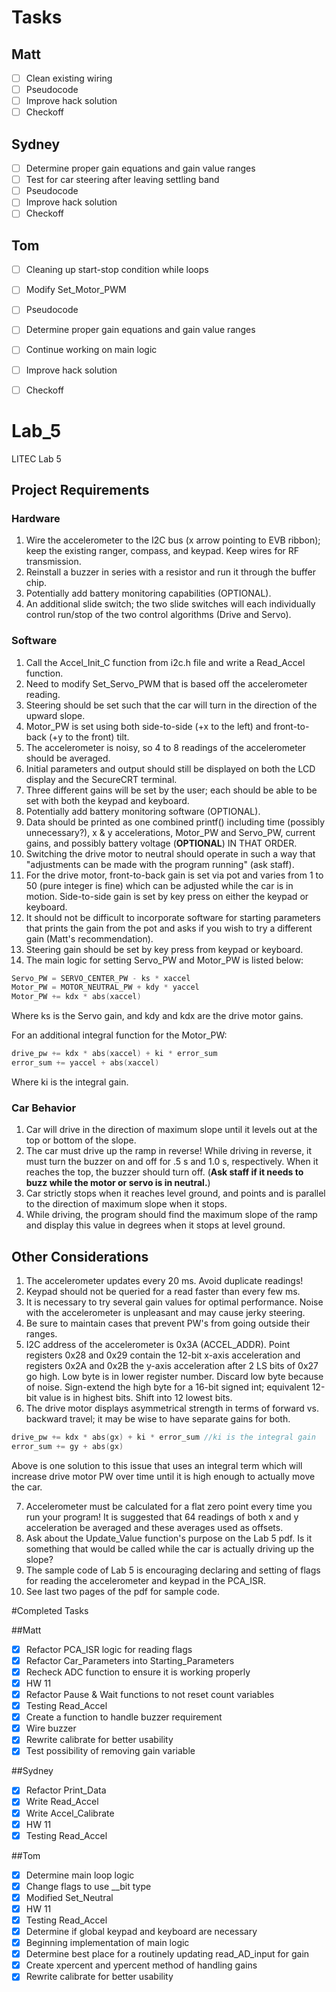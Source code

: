 # Tasks

## Matt
- [ ] Clean existing wiring
- [ ] Pseudocode
- [ ] Improve hack solution
- [ ] Checkoff

## Sydney
- [ ] Determine proper gain equations and gain value ranges
- [ ] Test for car steering after leaving settling band
- [ ] Pseudocode
- [ ] Improve hack solution
- [ ] Checkoff

## Tom
- [ ] Cleaning up start-stop condition while loops
- [ ] Modify Set_Motor_PWM
- [ ] Pseudocode
- [ ] Determine proper gain equations and gain value ranges
- [ ] Continue working on main logic
- [ ] Improve hack solution
- [ ] Checkoff


# Lab_5
LITEC Lab 5

## Project Requirements

### Hardware
1. Wire the accelerometer to the I2C bus (x arrow pointing to EVB ribbon); keep the existing ranger, compass, and keypad. Keep wires for RF transmission.
2. Reinstall a buzzer in series with a resistor and run it through the buffer chip.
3. Potentially add battery monitoring capabilities (OPTIONAL).
4. An additional slide switch; the two slide switches will each individually control run/stop of the two control algorithms (Drive and Servo).

### Software
1. Call the Accel_Init_C function from i2c.h file and write a Read_Accel function.
2. Need to modify Set_Servo_PWM that is based off the accelerometer reading.
3. Steering should be set such that the car will turn in the direction of the upward slope.
4. Motor_PW is set using both side-to-side (+x to the left) and front-to-back (+y to the front) tilt.
5. The accelerometer is noisy, so 4 to 8 readings of the accelerometer should be averaged.
6. Initial parameters and output should still be displayed on both the LCD display and the SecureCRT terminal.
7. Three different gains will be set by the user; each should be able to be set with both the keypad and keyboard.
8. Potentially add battery monitoring software (OPTIONAL).
9. Data should be printed as one combined printf() including time (possibly unnecessary?), x & y accelerations, Motor_PW and Servo_PW, current gains, and possibly battery voltage (**OPTIONAL**) IN THAT ORDER.
10. Switching the drive motor to neutral should operate in such a way that "adjustments can be made with the program running" (ask staff).
11. For the drive motor, front-to-back gain is set via pot and varies from 1 to 50 (pure integer is fine) which can be adjusted while the car is in motion. Side-to-side gain is set by key press on either the keypad or keyboard.
12. It should not be difficult to incorporate software for starting parameters that prints the gain from the pot and asks if you wish to try a different gain (Matt's recommendation).
13. Steering gain should be set by key press from keypad or keyboard.
14. The main logic for setting Servo_PW and Motor_PW is listed below:
```C
Servo_PW = SERVO_CENTER_PW - ks * xaccel
Motor_PW = MOTOR_NEUTRAL_PW + kdy * yaccel
Motor_PW += kdx * abs(xaccel)
```
Where ks is the Servo gain, and kdy and kdx are the drive motor gains.

For an additional integral function for the Motor_PW:
```C
drive_pw += kdx * abs(xaccel) + ki * error_sum
error_sum += yaccel + abs(xaccel)
```
Where ki is the integral gain.

### Car Behavior
1. Car will drive in the direction of maximum slope until it levels out at the top or bottom of the slope.
2. The car must drive up the ramp in reverse! While driving in reverse, it must turn the buzzer on and off for .5 s and 1.0 s, respectively. When it reaches the top, the buzzer should turn off. (**Ask staff if it needs to buzz while the motor or servo is in neutral.**)
3. Car strictly stops when it reaches level ground, and points and is parallel to the direction of maximum slope when it stops.
4. While driving, the program should find the maximum slope of the ramp and display this value in degrees when it stops at level ground.


## Other Considerations
1. The accelerometer updates every 20 ms. Avoid duplicate readings!
2. Keypad should not be queried for a read faster than every few ms.
3. It is necessary to try several gain values for optimal performance. Noise with the accelerometer is unpleasant and may cause jerky steering.
4. Be sure to maintain cases that prevent PW's from going outside their ranges.
5. I2C address of the accelerometer is 0x3A (ACCEL_ADDR). Point registers 0x28 and 0x29 contain the 12-bit x-axis acceleration and registers 0x2A and 0x2B the y-axis acceleration after 2 LS bits of 0x27 go high. Low byte is in lower register number. Discard low byte because of noise. Sign-extend the high byte for a 16-bit signed int; equivalent 12-bit value is in highest bits. Shift into 12 lowest bits.
6. The drive motor displays asymmetrical strength in terms of forward vs. backward travel; it may be wise to have separate gains for both.

```C
drive_pw += kdx * abs(gx) + ki * error_sum //ki is the integral gain
error_sum += gy + abs(gx)
```
Above is one solution to this issue that uses an integral term which will increase drive motor PW over time until it is high enough to actually move the car.

7. Accelerometer must be calculated for a flat zero point every time you run your program! It is suggested that 64 readings of both x and y acceleration be averaged and these averages used as offsets.
8. Ask about the Update_Value function's purpose on the Lab 5 pdf. Is it something that would be called while the car is actually driving up the slope?
9. The sample code of Lab 5 is encouraging declaring and setting of flags for reading the accelerometer and keypad in the PCA_ISR.
10. See last two pages of the pdf for sample code.

#Completed Tasks

##Matt
- [x] Refactor PCA_ISR logic for reading flags
- [x] Refactor Car_Parameters into Starting_Parameters
- [x] Recheck ADC function to ensure it is working properly
- [x] HW 11
- [x] Refactor Pause & Wait functions to not reset count variables
- [x] Testing Read_Accel
- [x] Create a function to handle buzzer requirement
- [x] Wire buzzer
- [x] Rewrite calibrate for better usability
- [x] Test possibility of removing gain variable

##Sydney
- [x] Refactor Print_Data
- [x] Write Read_Accel
- [x] Write Accel_Calibrate
- [x] HW 11
- [x] Testing Read_Accel

##Tom
- [x] Determine main loop logic
- [x] Change flags to use __bit type
- [x] Modified Set_Neutral
- [x] HW 11
- [x] Testing Read_Accel
- [x] Determine if global keypad and keyboard are necessary
- [x] Beginning implementation of main logic
- [x] Determine best place for a routinely updating read_AD_input for gain
- [x] Create xpercent and ypercent method of handling gains
- [x] Rewrite calibrate for better usability